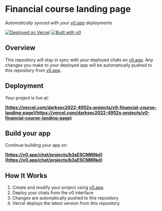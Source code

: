 # Financial course landing page

*Automatically synced with your [v0.app](https://v0.app) deployments*

[![Deployed on Vercel](https://img.shields.io/badge/Deployed%20on-Vercel-black?style=for-the-badge&logo=vercel)](https://vercel.com/darksec2022-4952s-projects/v0-financial-course-landing-page)
[![Built with v0](https://img.shields.io/badge/Built%20with-v0.app-black?style=for-the-badge)](https://v0.app/chat/projects/b3aESCNM9kd)

## Overview

This repository will stay in sync with your deployed chats on [v0.app](https://v0.app).
Any changes you make to your deployed app will be automatically pushed to this repository from [v0.app](https://v0.app).

## Deployment

Your project is live at:

**[https://vercel.com/darksec2022-4952s-projects/v0-financial-course-landing-page](https://vercel.com/darksec2022-4952s-projects/v0-financial-course-landing-page)**

## Build your app

Continue building your app on:

**[https://v0.app/chat/projects/b3aESCNM9kd](https://v0.app/chat/projects/b3aESCNM9kd)**

## How It Works

1. Create and modify your project using [v0.app](https://v0.app)
2. Deploy your chats from the v0 interface
3. Changes are automatically pushed to this repository
4. Vercel deploys the latest version from this repository
